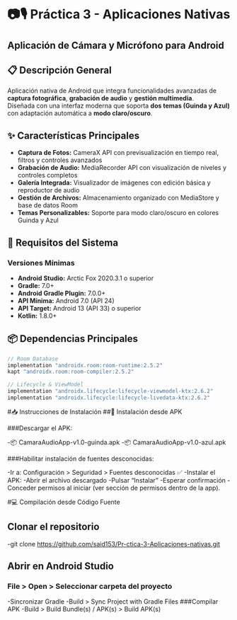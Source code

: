 # 📷🎙️ Práctica 3 - Aplicaciones Nativas  
## Aplicación de Cámara y Micrófono para Android  

## 📋 Descripción General  
Aplicación nativa de Android que integra funcionalidades avanzadas de **captura fotográfica**, **grabación de audio** y **gestión multimedia**.  
Diseñada con una interfaz moderna que soporta **dos temas (Guinda y Azul)** con adaptación automática a **modo claro/oscuro**.

## ✨ Características Principales  

- **Captura de Fotos:** CameraX API con previsualización en tiempo real, filtros y controles avanzados  
- **Grabación de Audio:** MediaRecorder API con visualización de niveles y controles completos  
- **Galería Integrada:** Visualizador de imágenes con edición básica y reproductor de audio  
- **Gestión de Archivos:** Almacenamiento organizado con MediaStore y base de datos Room  
- **Temas Personalizables:** Soporte para modo claro/oscuro en colores Guinda y Azul  

## 🔧 Requisitos del Sistema  

### Versiones Mínimas  
- **Android Studio:** Arctic Fox 2020.3.1 o superior  
- **Gradle:** 7.0+  
- **Android Gradle Plugin:** 7.0.0+  
- **API Mínima:** Android 7.0 (API 24)  
- **API Target:** Android 13 (API 33) o superior  
- **Kotlin:** 1.8.0+  

## 📦 Dependencias Principales  

```gradle
// Room Database
implementation "androidx.room:room-runtime:2.5.2"
kapt "androidx.room:room-compiler:2.5.2"

// Lifecycle & ViewModel
implementation "androidx.lifecycle:lifecycle-viewmodel-ktx:2.6.2"
implementation "androidx.lifecycle:lifecycle-livedata-ktx:2.6.2"
```

#📥 Instrucciones de Instalación
##🧩 Instalación desde APK

###Descargar el APK:

-📦 CamaraAudioApp-v1.0-guinda.apk
-📦 CamaraAudioApp-v1.0-azul.apk

###Habilitar instalación de fuentes desconocidas:

-Ir a: Configuración > Seguridad > Fuentes desconocidas ✅
-Instalar el APK:
-Abrir el archivo descargado
-Pulsar “Instalar”
-Esperar confirmación
-Conceder permisos al iniciar (ver sección de permisos dentro de la app).

#💻 Compilación desde Código Fuente
## Clonar el repositorio
-git clone https://github.com/said153/Pr-ctica-3-Aplicaciones-nativas.git

## Abrir en Android Studio
### File > Open > Seleccionar carpeta del proyecto
-Sincronizar Gradle
-Build > Sync Project with Gradle Files
###Compilar APK
-Build > Build Bundle(s) / APK(s) > Build APK(s)
